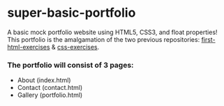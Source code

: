 # super-basic-portfolio
A basic mock portfolio website using HTML5, CSS3, and float properties! This portfolio is the amalgamation of the two previous repositories: [first-html-exercises](https://github.com/givemeflan/first-html-exercises) & [css-exercises](https://github.com/givemeflan/css-exercises). 

### The portfolio will consist of 3 pages: 
- About (index.html)
- Contact (contact.html) 
- Gallery (portfolio.html) 
